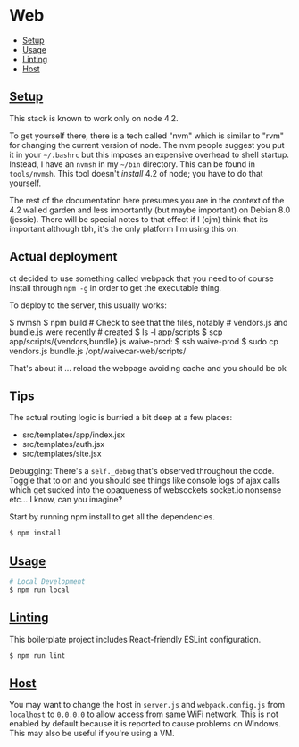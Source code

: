 # Web

  - [Setup](#setup)
  - [Usage](#usage)
  - [Linting](#linting)
  - [Host](#host)

## [Setup](#setup)

This stack is known to work only on node 4.2. 

To get yourself there, there is a tech called "nvm" which is similar to "rvm" for changing the current version of node.
The nvm people suggest you put it in your `~/.bashrc` but this imposes an expensive overhead to shell startup.  Instead, I
have an `nvmsh` in my `~/bin` directory. This can be found in `tools/nvmsh`.  This tool doesn't *install* 4.2 of node; you
have to do that yourself.

The rest of the documentation here presumes you are in the context of the 4.2 walled garden and less importantly (but maybe important) on 
Debian 8.0 (jessie).  There will be special notes to that effect if I (cjm) think that its important although tbh, it's the only platform
I'm using this on.

## Actual deployment

ct decided to use something called webpack that you need to of course install through `npm -g` in order to get the executable thing.

To deploy to the server, this usually works:

  $ nvmsh
  $ npm build
    # Check to see that the files, notably 
    # vendors.js and bundle.js were recently 
    # created
  $ ls -l app/scripts
  $ scp app/scripts/{vendors,bundle}.js waive-prod:
  $ ssh waive-prod
  $ sudo cp vendors.js bundle.js /opt/waivecar-web/scripts/

That's about it ... reload the webpage avoiding cache and you should be ok

## Tips

The actual routing logic is burried a bit deep at a few places:

 * src/templates/app/index.jsx
 * src/templates/auth.jsx
 * src/templates/site.jsx

Debugging: There's a `self._debug` that's observed throughout the code. Toggle that to on and you should see things like console logs of ajax calls which get sucked into the opaqueness of websockets socket.io nonsense etc... I know, can you imagine?

Start by running npm install to get all the dependencies.

```sh
$ npm install
```

## [Usage](#usage)

```sh
# Local Development
$ npm run local
```

## [Linting](#linting)

This boilerplate project includes React-friendly ESLint configuration.

```sh
$ npm run lint
```

## [Host](#host)

You may want to change the host in `server.js` and `webpack.config.js` from `localhost` to `0.0.0.0` to allow access from same WiFi network. This is not enabled by default because it is reported to cause problems on Windows. This may also be useful if you're using a VM.

